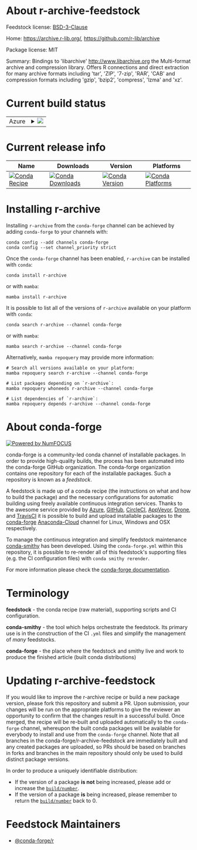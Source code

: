 About r-archive-feedstock
=========================

Feedstock license: [BSD-3-Clause](https://github.com/conda-forge/r-archive-feedstock/blob/main/LICENSE.txt)

Home: https://archive.r-lib.org/, https://github.com/r-lib/archive

Package license: MIT

Summary: Bindings to 'libarchive' <http://www.libarchive.org> the Multi-format archive and compression library. Offers R connections and direct extraction for many archive formats including 'tar', 'ZIP', '7-zip', 'RAR', 'CAB' and compression formats including 'gzip', 'bzip2', 'compress', 'lzma' and 'xz'.

Current build status
====================


<table>
    
  <tr>
    <td>Azure</td>
    <td>
      <details>
        <summary>
          <a href="https://dev.azure.com/conda-forge/feedstock-builds/_build/latest?definitionId=19798&branchName=main">
            <img src="https://dev.azure.com/conda-forge/feedstock-builds/_apis/build/status/r-archive-feedstock?branchName=main">
          </a>
        </summary>
        <table>
          <thead><tr><th>Variant</th><th>Status</th></tr></thead>
          <tbody><tr>
              <td>linux_64_r_base4.2</td>
              <td>
                <a href="https://dev.azure.com/conda-forge/feedstock-builds/_build/latest?definitionId=19798&branchName=main">
                  <img src="https://dev.azure.com/conda-forge/feedstock-builds/_apis/build/status/r-archive-feedstock?branchName=main&jobName=linux&configuration=linux%20linux_64_r_base4.2" alt="variant">
                </a>
              </td>
            </tr><tr>
              <td>linux_64_r_base4.3</td>
              <td>
                <a href="https://dev.azure.com/conda-forge/feedstock-builds/_build/latest?definitionId=19798&branchName=main">
                  <img src="https://dev.azure.com/conda-forge/feedstock-builds/_apis/build/status/r-archive-feedstock?branchName=main&jobName=linux&configuration=linux%20linux_64_r_base4.3" alt="variant">
                </a>
              </td>
            </tr>
          </tbody>
        </table>
      </details>
    </td>
  </tr>
</table>

Current release info
====================

| Name | Downloads | Version | Platforms |
| --- | --- | --- | --- |
| [![Conda Recipe](https://img.shields.io/badge/recipe-r--archive-green.svg)](https://anaconda.org/conda-forge/r-archive) | [![Conda Downloads](https://img.shields.io/conda/dn/conda-forge/r-archive.svg)](https://anaconda.org/conda-forge/r-archive) | [![Conda Version](https://img.shields.io/conda/vn/conda-forge/r-archive.svg)](https://anaconda.org/conda-forge/r-archive) | [![Conda Platforms](https://img.shields.io/conda/pn/conda-forge/r-archive.svg)](https://anaconda.org/conda-forge/r-archive) |

Installing r-archive
====================

Installing `r-archive` from the `conda-forge` channel can be achieved by adding `conda-forge` to your channels with:

```
conda config --add channels conda-forge
conda config --set channel_priority strict
```

Once the `conda-forge` channel has been enabled, `r-archive` can be installed with `conda`:

```
conda install r-archive
```

or with `mamba`:

```
mamba install r-archive
```

It is possible to list all of the versions of `r-archive` available on your platform with `conda`:

```
conda search r-archive --channel conda-forge
```

or with `mamba`:

```
mamba search r-archive --channel conda-forge
```

Alternatively, `mamba repoquery` may provide more information:

```
# Search all versions available on your platform:
mamba repoquery search r-archive --channel conda-forge

# List packages depending on `r-archive`:
mamba repoquery whoneeds r-archive --channel conda-forge

# List dependencies of `r-archive`:
mamba repoquery depends r-archive --channel conda-forge
```


About conda-forge
=================

[![Powered by
NumFOCUS](https://img.shields.io/badge/powered%20by-NumFOCUS-orange.svg?style=flat&colorA=E1523D&colorB=007D8A)](https://numfocus.org)

conda-forge is a community-led conda channel of installable packages.
In order to provide high-quality builds, the process has been automated into the
conda-forge GitHub organization. The conda-forge organization contains one repository
for each of the installable packages. Such a repository is known as a *feedstock*.

A feedstock is made up of a conda recipe (the instructions on what and how to build
the package) and the necessary configurations for automatic building using freely
available continuous integration services. Thanks to the awesome service provided by
[Azure](https://azure.microsoft.com/en-us/services/devops/), [GitHub](https://github.com/),
[CircleCI](https://circleci.com/), [AppVeyor](https://www.appveyor.com/),
[Drone](https://cloud.drone.io/welcome), and [TravisCI](https://travis-ci.com/)
it is possible to build and upload installable packages to the
[conda-forge](https://anaconda.org/conda-forge) [Anaconda-Cloud](https://anaconda.org/)
channel for Linux, Windows and OSX respectively.

To manage the continuous integration and simplify feedstock maintenance
[conda-smithy](https://github.com/conda-forge/conda-smithy) has been developed.
Using the ``conda-forge.yml`` within this repository, it is possible to re-render all of
this feedstock's supporting files (e.g. the CI configuration files) with ``conda smithy rerender``.

For more information please check the [conda-forge documentation](https://conda-forge.org/docs/).

Terminology
===========

**feedstock** - the conda recipe (raw material), supporting scripts and CI configuration.

**conda-smithy** - the tool which helps orchestrate the feedstock.
                   Its primary use is in the construction of the CI ``.yml`` files
                   and simplify the management of *many* feedstocks.

**conda-forge** - the place where the feedstock and smithy live and work to
                  produce the finished article (built conda distributions)


Updating r-archive-feedstock
============================

If you would like to improve the r-archive recipe or build a new
package version, please fork this repository and submit a PR. Upon submission,
your changes will be run on the appropriate platforms to give the reviewer an
opportunity to confirm that the changes result in a successful build. Once
merged, the recipe will be re-built and uploaded automatically to the
`conda-forge` channel, whereupon the built conda packages will be available for
everybody to install and use from the `conda-forge` channel.
Note that all branches in the conda-forge/r-archive-feedstock are
immediately built and any created packages are uploaded, so PRs should be based
on branches in forks and branches in the main repository should only be used to
build distinct package versions.

In order to produce a uniquely identifiable distribution:
 * If the version of a package **is not** being increased, please add or increase
   the [``build/number``](https://docs.conda.io/projects/conda-build/en/latest/resources/define-metadata.html#build-number-and-string).
 * If the version of a package **is** being increased, please remember to return
   the [``build/number``](https://docs.conda.io/projects/conda-build/en/latest/resources/define-metadata.html#build-number-and-string)
   back to 0.

Feedstock Maintainers
=====================

* [@conda-forge/r](https://github.com/conda-forge/r/)


